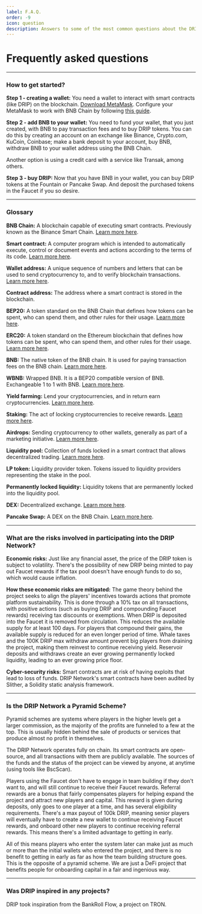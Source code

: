 ```yaml
---
label: F.A.Q.
order: -9
icon: question
description: Answers to some of the most common questions about the DRIP Network, such as What are the risks involved in participating into the DRIP Network?
---
```


# Frequently asked questions

---
### How to get started?

**Step 1 - creating a wallet:**
You need a wallet to interact with smart contracts (like DRIP) on the blockchain. [Download MetaMask](https://metamask.io). Configure your MetaMask to work with BNB Chain by following [this guide](https://academy.binance.com/en/articles/connecting-metamask-to-binance-smart-chain).

**Step 2 - add BNB to your wallet:**
You need to fund your wallet, that you just created, with BNB to pay transaction fees and to buy DRIP tokens. You can do this by creating an account on an exchange like Binance, Crypto.com, KuCoin, Coinbase; make a bank deposit to your account, buy BNB, withdraw BNB to your wallet address using the BNB Chain.

Another option is using a credit card with a service like Transak, among others.

**Step 3 - buy DRIP:**
Now that you have BNB in your wallet, you can buy DRIP tokens at the Fountain or Pancake Swap. And deposit the purchased tokens in the Faucet if you so desire.

---
### Glossary

**BNB Chain:**
A blockchain capable of executing smart contracts. Previously known as the Binance Smart Chain. [Learn more here](https://academy.binance.com/en/articles/an-introduction-to-binance-smart-chain-bsc).

**Smart contract:**
A computer program which is intended to automatically execute, control or document events and actions according to the terms of its code. [Learn more here](https://academy.binance.com/en/articles/what-are-smart-contracts).

**Wallet address:**
A unique sequence of numbers and letters that can be used to send cryptocurrency to, and to verify blockchain transactions. [Learn more here](https://academy.binance.com/en/articles/crypto-wallet-types-explained).

**Contract address:**
The address where a smart contract is stored in the blockchain.

**BEP20:**
A token standard on the BNB Chain that defines how tokens can be spent, who can spend them, and other rules for their usage. [Learn more here](https://academy.binance.com/en/glossary/bep-20).

**ERC20:**
A token standard on the Ethereum blockchain that defines how tokens can be spent, who can spend them, and other rules for their usage. [Learn more here](https://academy.binance.com/en/articles/an-introduction-to-erc-20-tokens).

**BNB:**
The native token of the BNB chain. It is used for paying transaction fees on the BNB chain. [Learn more here](https://academy.binance.com/en/articles/what-is-bnb).

**WBNB:**
Wrapped BNB. It is a BEP20 compatible version of BNB. Exchangeable 1 to 1 with BNB. [Learn more here](https://www.bnbchain.world/en/blog/what-is-wbnb/).

**Yield farming:**
Lend your cryptocurrencies, and in return earn cryptocurrencies. [Learn more here](https://academy.binance.com/en/articles/what-is-yield-farming-in-decentralized-finance-defi).

**Staking:**
The act of locking cryptocurrencies to receive rewards. [Learn more here](https://academy.binance.com/en/articles/what-is-staking).

**Airdrops:**
Sending cryptocurrency to other wallets, generally as part of a marketing initiative. [Learn more here](https://www.coindesk.com/learn/what-is-a-crypto-airdrop/).

**Liquidity pool:**
Collection of funds locked in a smart contract that allows decentralized trading. [Learn more here](https://academy.binance.com/en/articles/what-are-liquidity-pools-in-defi).

**LP token:**
Liquidity provider token. Tokens issued to liquidity providers representing the stake in the pool.

**Permanently locked liquidity:**
Liquidity tokens that are permanently locked into the liquidity pool.

**DEX:**
Decentralized exchange. [Learn more here](https://academy.binance.com/en/articles/what-is-a-decentralized-exchange-dex).

**Pancake Swap:**
A DEX on the BNB Chain. [Learn more here](https://academy.binance.com/en/articles/a-guide-to-pancakeswap).

---
### What are the risks involved in participating into the DRIP Network?
**Economic risks:**
Just like any financial asset, the price of the DRIP token is subject to volatility.
There's the possibility of new DRIP being minted to pay out Faucet rewards if the tax pool doesn't have enough funds to do so, which would cause inflation.

**How these economic risks are mitigated:**
The game theory behind the project seeks to align the players' incentives towards actions that promote platform sustainability. This is done through a 10% tax on all transactions, with positive actions (such as buying DRIP and compounding Faucet rewards) receiving tax discounts or exemptions.
When DRIP is deposited into the Faucet it is removed from circulation. This reduces the available supply for at least 100 days. For players that compound their gains, the available supply is reduced for an even longer period of time. Whale taxes and the 100K DRIP max withdraw amount prevent big players from draining the project, making them reinvest to continue receiving yield. Reservoir deposits and withdraws create an ever growing permanently locked liquidity, leading to an ever growing price floor.

**Cyber-security risks:**
Smart contracts are at risk of having exploits that lead to loss of funds.
DRIP Network's smart contracts have been audited by Slither, a Solidity static analysis framework.

---
### Is the DRIP Network a Pyramid Scheme?
Pyramid schemes are systems where players in the higher levels get a larger commission, as the majority of the profits are funneled to a few at the top. This is usually hidden behind the sale of products or services that produce almost no profit in themselves.

The DRIP Network operates fully on chain. Its smart contracts are open-source, and all transactions with them are publicly available. The sources of the funds and the status of the project can be viewed by anyone, at anytime (using tools like BscScan).

Players using the Faucet don't have to engage in team building if they don't want to, and will still continue to receive their Faucet rewards.
Referral rewards are a bonus that fairly compensates players for helping expand the project and attract new players and capital. This reward is given during deposits, only goes to one player at a time, and has several eligibility requirements.
There's a max payout of 100k DRIP, meaning senior players will eventually have to create a new wallet to continue receiving Faucet rewards, and onboard other new players to continue receiving referral rewards. This means there's a limited advantage to getting in early.

All of this means players who enter the system later can make just as much or more than the initial wallets who entered the project, and there is no benefit to getting in early as far as how the team building structure goes. This is the opposite of a pyramid scheme. We are just a DeFi project that benefits people for onboarding capital in a fair and ingenious way.

---
### Was DRIP inspired in any projects?
DRIP took inspiration from the BankRoll Flow, a project on TRON.
